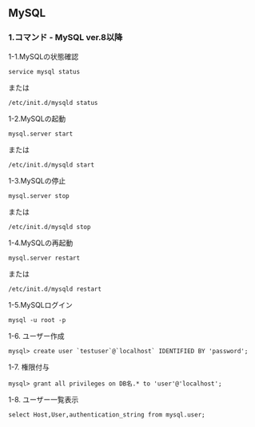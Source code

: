 ## MySQL

### 1.コマンド - MySQL ver.8以降

1-1.MySQLの状態確認
```
service mysql status
```
または
```
/etc/init.d/mysqld status
```

1-2.MySQLの起動
```
mysql.server start
```
または
```
/etc/init.d/mysqld start
```

1-3.MySQLの停止
```
mysql.server stop
```
または
```
/etc/init.d/mysqld stop
```

1-4.MySQLの再起動
```
mysql.server restart
```
または
```
/etc/init.d/mysqld restart
```

1-5.MySQLログイン
```
mysql -u root -p

```
1-6. ユーザー作成
```
mysql> create user `testuser`@`localhost` IDENTIFIED BY 'password';
```

1-7. 権限付与
```
mysql> grant all privileges on DB名.* to 'user'@'localhost';
```

1-8. ユーザー一覧表示
```
select Host,User,authentication_string from mysql.user;
```
